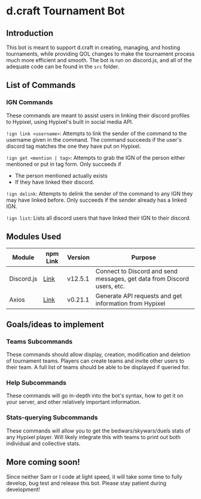# d.craft Tournament Bot

## Introduction

This bot is meant to support d.craft in creating, managing, and hosting tournaments, while providing QOL changes to make the tournament process much more efficient and smooth. The bot is run on discord.js, and all of the adequate code can be found in the `src` folder.

## List of Commands
### IGN Commands
These commands are meant to assist users in linking their discord profiles to Hypixel, using Hypixel's built in social media API.

`!ign link <username>`: Attempts to link the sender of the command to the username given in the command. The command succeeds if the user's discord tag matches the one they have put on Hypixel.

`!ign get <mention | tag>`: Attempts to grab the IGN of the person either mentioned or put in tag form. Only succeeds if 
- The person mentioned actually exists 
- If they have linked their discord.

`!ign delink`: Attempts to delink the sender of the command to any IGN they may have linked before. Only succeeds if the sender already has a linked IGN.

`!ign list`: Lists all discord users that have linked their IGN to their discord.

## Modules Used
| Module | npm Link | Version | Purpose |
| ------ | ------ | ------ | ------ |
| Discord.js |[Link](https://www.npmjs.com/package/discord.js) | v12.5.1 | Connect to Discord and send messages, get data from Discord users, etc. |
| Axios | [Link](https://www.npmjs.com/package/axios) | v0.21.1 | Generate API requests and get information from Hypixel |

## Goals/ideas to implement
### Teams Subcommands
These commands should allow display, creation, modification and deletion of tournament teams. Players can create teams and invite other users to their team. A full list of teams should be able to be displayed if queried for.

### Help Subcommands
These commands will go in-depth into the bot's syntax, how to get it on your server, and other relatively important information.

### Stats-querying Subcommands
These commands will allow you to get the bedwars/skywars/duels stats of any Hypixel player. Will likely integrate this with teams to print out both individual and collective stats.

## More coming soon!
Since neither Sam or I code at light speed, it will take some time to fully develop, bug test and release this bot. Please stay patient during development!
